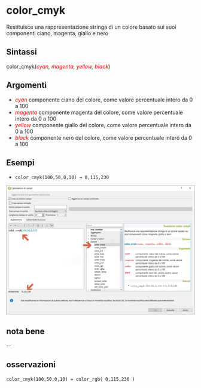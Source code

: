 # color_cmyk

Restituisce una rappresentazione stringa di un colore basato sui suoi componenti ciano, magenta, giallo e nero

## Sintassi

color_cmyk(_<span style="color:red;">cyan</span>, <span style="color:red;">magenta</span>, <span style="color:red;">yellow</span>, <span style="color:red;">black</span>_)

## Argomenti

* _<span style="color:red;">cyan</span>_ componente ciano del colore, come valore percentuale intero da 0 a 100
* _<span style="color:red;">magenta</span>_ componente magenta del colore, come valore percentuale intero da 0 a 100
* _<span style="color:red;">yellow</span>_ componente giallo del colore, come valore percentuale intero da 0 a 100
* _<span style="color:red;">black</span>_ componente nero del colore, come valore percentuale intero da 0 a 100

## Esempi

* `color_cmyk(100,50,0,10) → 0,115,230`

![](../../img/colore/color_cmyk/color_cmyk1.png)

## nota bene

--

## osservazioni

`color_cmyk(100,50,0,10) = color_rgb( 0,115,230 )`
